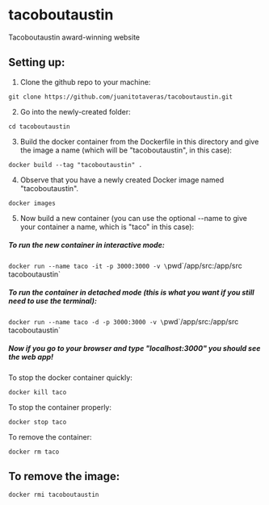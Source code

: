 # tacoboutaustin
Tacoboutaustin award-winning website

## Setting up:

1. Clone the github repo to your machine:

 `git clone https://github.com/juanitotaveras/tacoboutaustin.git`

2. Go into the newly-created folder:

`cd tacoboutaustin`

3. Build the docker container from the Dockerfile in this directory and give the image a name (which will be "tacoboutaustin", in this case):

`docker build --tag "tacoboutaustin" .`

4. Observe that you have a newly created Docker image named "tacoboutaustin".

`docker images`

5. Now build a new container (you can use the optional --name to give your container a name, which is "taco" in this case):
##### To run the new container in interactive mode:

`docker run --name taco -it -p 3000:3000 -v \`pwd\`/app/src:/app/src tacoboutaustin` 

##### To run the container in detached mode (this is what you want if you still  need to use the terminal):
		
`docker run --name taco -d -p 3000:3000 -v \`pwd\`/app/src:/app/src tacoboutaustin`

##### Now if you go to your browser and type "localhost:3000" you should see the web app!


To stop the docker container quickly:

`docker kill taco`

To stop the container properly:

`docker stop taco`

To remove the container:

`docker rm taco`

## To remove the image:
`docker rmi tacoboutaustin` 


